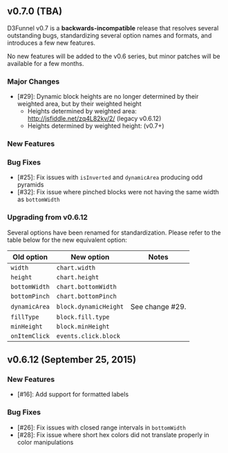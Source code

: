 ## v0.7.0 (TBA)

D3Funnel v0.7 is a **backwards-incompatible** release that resolves several
outstanding bugs, standardizing several option names and formats, and introduces
a few new features.

No new features will be added to the v0.6 series, but minor patches will be
available for a few months.

### Major Changes

* [#29]: Dynamic block heights are no longer determined by their weighted area, but by their weighted height
	* Heights determined by weighted area: http://jsfiddle.net/zq4L82kv/2/ (legacy v0.6.12)
	* Heights determined by weighted height: (v0.7+)

### New Features

### Bug Fixes

* [#25]: Fix issues with `isInverted` and `dynamicArea` producing odd pyramids
* [#32]: Fix issue where pinched blocks were not having the same width as `bottomWidth`

### Upgrading from v0.6.12

Several options have been renamed for standardization. Please refer to the table
below for the new equivalent option:

| Old option    | New option            | Notes           |
| ------------- | --------------------- | --------------- |
| `width`       | `chart.width`         |                 |
| `height`      | `chart.height`        |                 |
| `bottomWidth` | `chart.bottomWidth`   |                 |
| `bottomPinch` | `chart.bottomPinch`   |                 |
| `dynamicArea` | `block.dynamicHeight` | See change #29. |
| `fillType`    | `block.fill.type`     |                 |
| `minHeight`   | `block.minHeight`     |                 |
| `onItemClick` | `events.click.block`  |                 |

## v0.6.12 (September 25, 2015)

### New Features

* [#16]: Add support for formatted labels

### Bug Fixes

* [#26]: Fix issues with closed range intervals in `bottomWidth`
* [#28]: Fix issue where short hex colors did not translate properly in color manipulations
